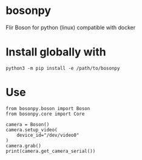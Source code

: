 # bosonpy
Flir Boson for python (linux) compatible with docker

# Install globally with 
```
python3 -m pip install -e /path/to/bosonpy
```

# Use
```
from bosonpy.boson import Boson
from bosonpy.core import Core

camera = Boson()
camera.setup_video(
    device_id="/dev/video0"
)
camera.grab()
print(camera.get_camera_serial())
```